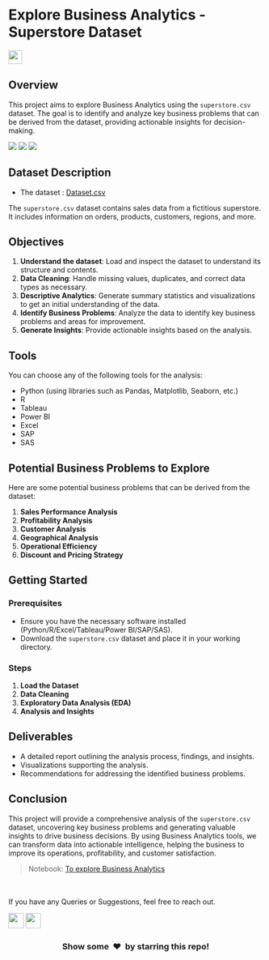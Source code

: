 # Explore Business Analytics - Superstore Dataset

<img height="27" src="https://img.shields.io/badge/To explore Business Analytics -Level  Intermediate-orange.svg?&style=for-the-badge&logo=TheSparksFoundation&logoColor=blue"/>
<br>

## Overview

This project aims to explore Business Analytics using the `superstore.csv` dataset. The goal is to identify and analyze key business problems that can be derived from the dataset, providing actionable insights for decision-making.

![](https://img.shields.io/badge/Programming_Language-Python-blue.svg)
![](https://img.shields.io/badge/Main_Tool_Used-Jupyter_Notebook-orange.svg)
![](https://img.shields.io/badge/Status-Complete-green.svg)

## Dataset Description

- The dataset :
<a href="https://github.com/Kushal997-das/Project-Guidance/blob/main/Machine%20Learning%20and%20Data%20Science/Intermediate/To%20explore%20Business%20Analytics/superstore.csv">Dataset.csv</a><br>

The `superstore.csv` dataset contains sales data from a fictitious superstore. It includes information on orders, products, customers, regions, and more.

## Objectives

1. **Understand the dataset**: Load and inspect the dataset to understand its structure and contents.
2. **Data Cleaning**: Handle missing values, duplicates, and correct data types as necessary.
3. **Descriptive Analytics**: Generate summary statistics and visualizations to get an initial understanding of the data.
4. **Identify Business Problems**: Analyze the data to identify key business problems and areas for improvement.
5. **Generate Insights**: Provide actionable insights based on the analysis.

## Tools

You can choose any of the following tools for the analysis:
- Python (using libraries such as Pandas, Matplotlib, Seaborn, etc.)
- R
- Tableau
- Power BI
- Excel
- SAP
- SAS

## Potential Business Problems to Explore

Here are some potential business problems that can be derived from the dataset:

1. **Sales Performance Analysis**
2. **Profitability Analysis**
3. **Customer Analysis**
4. **Geographical Analysis**
5. **Operational Efficiency**
6. **Discount and Pricing Strategy**

## Getting Started

### Prerequisites

- Ensure you have the necessary software installed (Python/R/Excel/Tableau/Power BI/SAP/SAS).
- Download the `superstore.csv` dataset and place it in your working directory.

### Steps

1. **Load the Dataset**
2. **Data Cleaning**
3. **Exploratory Data Analysis (EDA)**
4. **Analysis and Insights**

   
## Deliverables

- A detailed report outlining the analysis process, findings, and insights.
- Visualizations supporting the analysis.
- Recommendations for addressing the identified business problems.

## Conclusion

This project will provide a comprehensive analysis of the `superstore.csv` dataset, uncovering key business problems and generating valuable insights to drive business decisions. By using Business Analytics tools, we can transform data into actionable intelligence, helping the business to improve its operations, profitability, and customer satisfaction.


> Notebook:
<a href="https://github.com/Kushal997-das/Project-Guidance/blob/main/Machine%20Learning%20and%20Data%20Science/Intermediate/To%20explore%20Business%20Analytics/TO%20EXPLORE%20BUSINESS%20ANALYTICS.ipynb">To explore Business Analytics </a>

<br><br>
If you have any Queries or Suggestions, feel free to reach out.

[<img height="30" src="https://img.shields.io/badge/linkedin-blue.svg?&style=for-the-badge&logo=linkedin&logoColor=white" />][LinkedIn]
[<img height="30" src="https://img.shields.io/badge/github-black.svg?&style=for-the-badge&logo=github&logoColor=white" />][Github]
<br />

[linkedin]: https://www.linkedin.com/in/kushal-das-7337421a9/
[github]: https://github.com/Kushal997-das/

<h3 align="center">Show some &nbsp;❤️&nbsp; by starring this repo! </h3>
